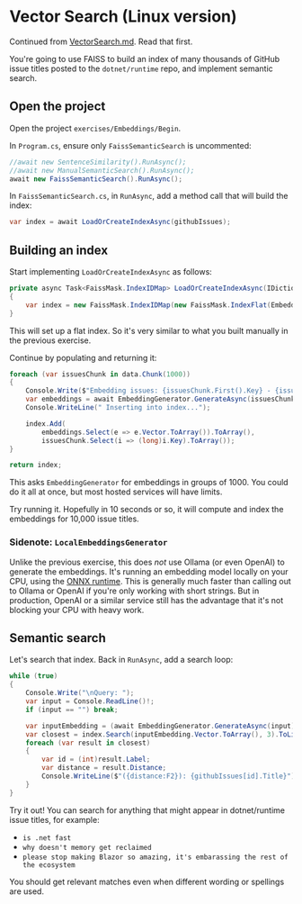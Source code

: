 # Vector Search (Linux version)

Continued from [VectorSearch.md](./3_VectorSearch.md). Read that first.

You're going to use FAISS to build an index of many thousands of GitHub issue titles posted to the `dotnet/runtime` repo, and implement semantic search.

## Open the project

Open the project `exercises/Embeddings/Begin`.

In `Program.cs`, ensure only `FaissSemanticSearch` is uncommented:

```cs
//await new SentenceSimilarity().RunAsync();
//await new ManualSemanticSearch().RunAsync();
await new FaissSemanticSearch().RunAsync();
```

In `FaissSemanticSearch.cs`, in `RunAsync`, add a method call that will build the index:

```cs
var index = await LoadOrCreateIndexAsync(githubIssues);
```

## Building an index

Start implementing `LoadOrCreateIndexAsync` as follows:

```cs
private async Task<FaissMask.IndexIDMap> LoadOrCreateIndexAsync(IDictionary<int, GitHubIssue> data)
{
    var index = new FaissMask.IndexIDMap(new FaissMask.IndexFlat(EmbeddingDimension));
}
```

This will set up a flat index. So it's very similar to what you built manually in the previous exercise.

Continue by populating and returning it:

```cs
foreach (var issuesChunk in data.Chunk(1000))
{
    Console.Write($"Embedding issues: {issuesChunk.First().Key} - {issuesChunk.Last().Key}");
    var embeddings = await EmbeddingGenerator.GenerateAsync(issuesChunk.Select(i => i.Value.Title));
    Console.WriteLine(" Inserting into index...");

    index.Add(
        embeddings.Select(e => e.Vector.ToArray()).ToArray(),
        issuesChunk.Select(i => (long)i.Key).ToArray());
}

return index;
```

This asks `EmbeddingGenerator` for embeddings in groups of 1000. You could do it all at once, but most hosted services will have limits.

Try running it. Hopefully in 10 seconds or so, it will compute and index the embeddings for 10,000 issue titles.

### Sidenote: `LocalEmbeddingsGenerator`

Unlike the previous exercise, this does *not* use Ollama (or even OpenAI) to generate the embeddings. It's running an embedding model locally on your CPU, using the [ONNX runtime](https://onnxruntime.ai/). This is generally much faster than calling out to Ollama or OpenAI if you're only working with short strings. But in production, OpenAI or a similar service still has the advantage that it's not blocking your CPU with heavy work.

## Semantic search

Let's search that index. Back in `RunAsync`, add a search loop:

```cs
while (true)
{
    Console.Write("\nQuery: ");
    var input = Console.ReadLine()!;
    if (input == "") break;

    var inputEmbedding = (await EmbeddingGenerator.GenerateAsync(input))[0];
    var closest = index.Search(inputEmbedding.Vector.ToArray(), 3).ToList();
    foreach (var result in closest)
    {
        var id = (int)result.Label;
        var distance = result.Distance;
        Console.WriteLine($"({distance:F2}): {githubIssues[id].Title}");
    }
}
```

Try it out! You can search for anything that might appear in dotnet/runtime issue titles, for example:

 * `is .net fast`
 * `why doesn't memory get reclaimed`
 * `please stop making Blazor so amazing, it's embarassing the rest of the ecosystem`

You should get relevant matches even when different wording or spellings are used.
